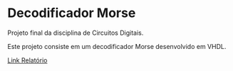 # Decodificador Morse
 
Projeto final da disciplina de Circuitos Digitais.

Este projeto consiste em um decodificador Morse desenvolvido em VHDL.

[Link Relatório](https://docs.google.com/document/d/19c-et7Zg563TIqqXsfSjlVP25U69XJWcmQKeroHSqqM/edit?usp=sharing)
